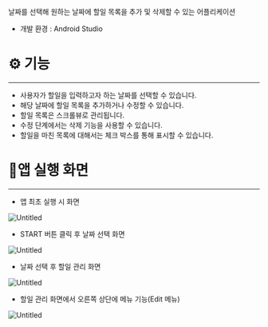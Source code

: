 날짜를 선택해 원하는 날짜에 할일 목록을 추가 및 삭제할 수 있는 어플리케이션

- 개발 환경 : Android Studio

# ⚙️ 기능

---

- 사용자가 할일을 입력하고자 하는 날짜를 선택할 수 있습니다.
- 해당 날짜에 할일 목록을 추가하거나 수정할 수 있습니다.
- 할일 목록은 스크롤뷰로 관리됩니다.
- 수정 단계에서는 삭제 기능을 사용할 수 있습니다.
- 할일을 마친 목록에 대해서는 체크 박스를 통해 표시할 수 있습니다.

# 📱앱 실행 화면

---

- 앱 최초 실행 시 화면

![Untitled](https://prod-files-secure.s3.us-west-2.amazonaws.com/545e1f5f-972d-482f-9aab-6d66def9f2cf/7193fa82-8d7b-4889-b74c-c12cf63f40c3/Untitled.png)

- START 버튼 클릭 후 날짜 선택 화면

![Untitled](https://prod-files-secure.s3.us-west-2.amazonaws.com/545e1f5f-972d-482f-9aab-6d66def9f2cf/df61da27-e336-4bfd-b7c4-efdc8243ace8/Untitled.png)

- 날짜 선택 후 할일 관리 화면

![Untitled](https://prod-files-secure.s3.us-west-2.amazonaws.com/545e1f5f-972d-482f-9aab-6d66def9f2cf/ec2cae54-645e-4621-98cd-d70f740c09b2/Untitled.png)

- 할일 관리 화면에서 오른쪽 상단에 메뉴 기능(Edit 메뉴)

![Untitled](https://prod-files-secure.s3.us-west-2.amazonaws.com/545e1f5f-972d-482f-9aab-6d66def9f2cf/d590e71b-3314-4f05-92b3-a4d8216e9a91/Untitled.png)
